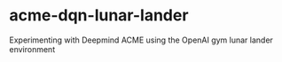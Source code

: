 # acme-dqn-lunar-lander
Experimenting with Deepmind ACME using the OpenAI gym lunar lander environment

